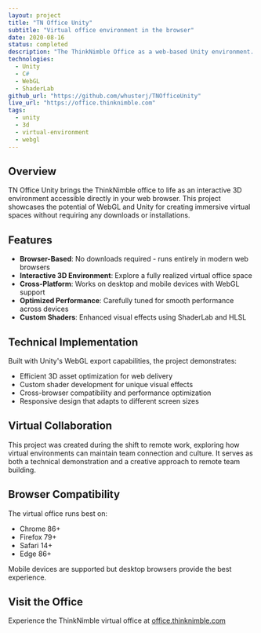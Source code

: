 ```yaml
---
layout: project
title: "TN Office Unity"
subtitle: "Virtual office environment in the browser"
date: 2020-08-16
status: completed
description: "The ThinkNimble Office as a web-based Unity environment. An interactive 3D virtual office space accessible through any modern web browser."
technologies:
  - Unity
  - C#
  - WebGL
  - ShaderLab
github_url: "https://github.com/whusterj/TNOfficeUnity"
live_url: "https://office.thinknimble.com"
tags:
  - unity
  - 3d
  - virtual-environment
  - webgl
---
```


## Overview

TN Office Unity brings the ThinkNimble office to life as an interactive 3D environment accessible directly in your web browser. This project showcases the potential of WebGL and Unity for creating immersive virtual spaces without requiring any downloads or installations.

## Features

- **Browser-Based**: No downloads required - runs entirely in modern web browsers
- **Interactive 3D Environment**: Explore a fully realized virtual office space
- **Cross-Platform**: Works on desktop and mobile devices with WebGL support
- **Optimized Performance**: Carefully tuned for smooth performance across devices
- **Custom Shaders**: Enhanced visual effects using ShaderLab and HLSL

## Technical Implementation

Built with Unity's WebGL export capabilities, the project demonstrates:
- Efficient 3D asset optimization for web delivery
- Custom shader development for unique visual effects
- Cross-browser compatibility and performance optimization
- Responsive design that adapts to different screen sizes

## Virtual Collaboration

This project was created during the shift to remote work, exploring how virtual environments can maintain team connection and culture. It serves as both a technical demonstration and a creative approach to remote team building.

## Browser Compatibility

The virtual office runs best on:
- Chrome 86+
- Firefox 79+
- Safari 14+
- Edge 86+

Mobile devices are supported but desktop browsers provide the best experience.

## Visit the Office

Experience the ThinkNimble virtual office at [office.thinknimble.com](https://office.thinknimble.com)